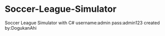 # Soccer-League-Simulator
 Soccer League Simulator with C#
username:admin
pass:admin123
created by:DogukanAhi
